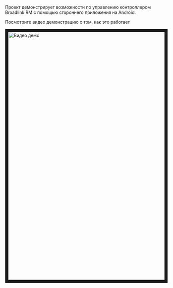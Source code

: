 Проект демонстрирует возможности по управлению контроллером Broadlink RM с помощью стороннего приложения на Android.

Посмотрите видео демонстрацию о том, как это работает

<a href="http://www.youtube.com/watch?feature=player_embedded&v=HMjIbFPheFo
" target="_blank"><img src="http://img.youtube.com/vi/HMjIbFPheFo/0.jpg"
alt="Видео демо" width="1000" height="800" border="10" /></a>
